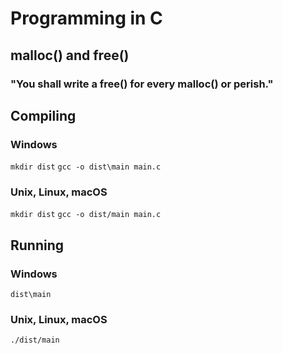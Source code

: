 # Programming in C

## malloc() and free()
### "You shall write a free() for every malloc() or perish."

## Compiling

### Windows
```mkdir dist```
```gcc -o dist\main main.c```

### Unix, Linux, macOS
```mkdir dist```
```gcc -o dist/main main.c```

## Running

### Windows
```dist\main```

### Unix, Linux, macOS
```./dist/main```